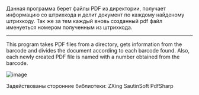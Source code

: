 Данная программа берет файлы PDF из директории, получает информацию со штрихкода и делит документ по каждому найденому штрихкоду. Так же за тем каждый вновь созданный pdf файл именуеться номером полученным из штрихкода.
_____________________________________________________________________________________________
This program takes PDF files from a directory, gets information from the barcode and divides the document according to each barcode found. Also, each newly created PDF file is named with a number obtained from the barcode.

![image](https://github.com/Krisa22/BarcodLuck/assets/37382820/88af745e-3448-4278-9829-1701b7d16cb6)

Задействованы сторонние библиотеки:
ZXing
SautinSoft
PdfSharp
